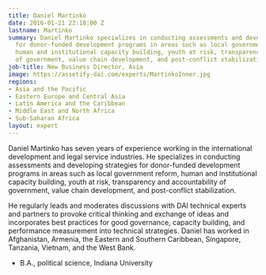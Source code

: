 ```yaml
---
title: Daniel Martinko
date: 2016-01-21 22:18:00 Z
lastname: Martinko
summary: Daniel Martinko specializes in conducting assessments and developing strategies
  for donor-funded development programs in areas such as local government reform,
  human and institutional capacity building, youth at risk, transparency and accountability
  of government, value chain development, and post-conflict stabilization.
job-title: New Business Director, Asia
image: https://assetify-dai.com/experts/MartinkoInner.jpg
regions:
- Asia and the Pacific
- Eastern Europe and Central Asia
- Latin America and the Caribbean
- Middle East and North Africa
- Sub-Saharan Africa
layout: expert
---
```


Daniel Martinko has seven years of experience working in the international development and legal service industries. He specializes in conducting assessments and developing strategies for donor-funded development programs in areas such as local government reform, human and institutional capacity building, youth at risk, transparency and accountability of government, value chain development, and post-conflict stabilization.

He regularly leads and moderates discussions with DAI technical experts and partners to provoke critical thinking and exchange of ideas and incorporates best practices for good governance, capacity building, and performance measurement into technical strategies. Daniel has worked in Afghanistan, Armenia, the Eastern and Southern Caribbean, Singapore, Tanzania, Vietnam, and the West Bank.

* B.A., political science, Indiana University
